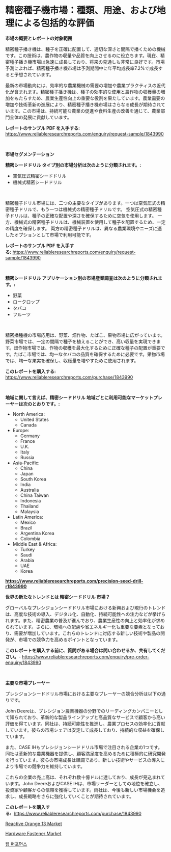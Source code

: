 <p><h1>精密種子機市場：種類、用途、および地理による包括的な評価</h1></p><p><strong>市場の概要とレポートの対象範囲</strong></p>
<p><p>精密種子播き機は、種子を正確に配置して、適切な深さと間隔で播くための機械です。この技術は、農作物の収量や品質を向上させるのに役立ちます。現在、精密種子播き機市場は急速に成長しており、将来の見通しも非常に良好です。市場予測によれば、精密種子播き機市場は予測期間中に年平均成長率7.2%で成長すると予想されています。</p><p>最新の市場動向には、効率的な農業機械の需要の増加や農業プラクティスの近代化が含まれます。精密種子播き機は、種子の効率的な使用と農作物の収穫量の増加をもたらすため、農業生産性向上の重要な役割を果たしています。農業需要の増加や技術革新の進展により、精密種子播き機市場はさらなる成長が期待されています。この市場は、持続可能な農業の促進や食料生産の改善を通じて、農業部門全体の発展に貢献しています。</p></p>
<p><strong>レポートのサンプル PDF を入手する:</strong> <a href="https://www.reliableresearchreports.com/enquiry/request-sample/1843990">https://www.reliableresearchreports.com/enquiry/request-sample/1843990</a></p>
<p>&nbsp;</p>
<p><strong>市場セグメンテーション</strong></p>
<p><strong>精密シードドリル タイプ別の市場分析は次のように分類されます。:</strong></p>
<p><ul><li>空気圧式精密シードドリル</li><li>機械式精密シードドリル</li></ul></p>
<p>&nbsp;</p>
<p><p>精密種子ドリル市場には、二つの主要なタイプがあります。一つは空気圧式の精密種子ドリルで、もう一つは機械式の精密種子ドリルです。 空気圧式の精密種子ドリルは、種子の正確な配置や深さを確保するために空気を使用します。 一方、機械式の精密種子ドリルは、機械装置を使用して種子を配置するため、一定の精度を確保します。 両方の精密種子ドリルは、異なる農業環境やニーズに適したオプションとして市場で利用可能です。</p></p>
<p><strong>レポートのサンプル PDF を入手する:</strong>&nbsp;<a href="https://www.reliableresearchreports.com/enquiry/request-sample/1843990">https://www.reliableresearchreports.com/enquiry/request-sample/1843990</a></p>
<p>&nbsp;</p>
<p><strong> 精密シードドリル アプリケーション別の市場産業調査は次のように分類されます。:</strong></p>
<p><ul><li>野菜</li><li>ロークロップ</li><li>タバコ</li><li>フルーツ</li></ul></p>
<p>&nbsp;</p>
<p><p>精密播種機の市場応用は、野菜、畑作物、たばこ、果物市場に広がっています。野菜市場では、一定の間隔で種子を植えることができ、高い収量を実現できます。畑作物市場では、作物の収穫を最大化するために正確な種子の配置が重要です。たばこ市場では、均一なタバコの品質を確保するために必要です。果物市場では、均一な果実を確保し、収穫量を増やすために使用されます。</p></p>
<p><strong>このレポートを購入する:</strong>&nbsp; <a href="https://www.reliableresearchreports.com/purchase/1843990">https://www.reliableresearchreports.com/purchase/1843990</a></p>
<p>&nbsp;</p>
<p><strong>地域に関して言えば、精密シードドリル 地域ごとに利用可能なマーケットプレーヤーは次のとおりです。:</strong></p>
<p><ul>
    <li>
        North America:
        <ul>
            <li>United States</li>
            <li>Canada</li>
        </ul>
    </li>
    <li>
        Europe:
        <ul>
            <li>Germany</li>
            <li>France</li>
            <li>U.K.</li>
            <li>Italy</li>
            <li>Russia</li>
        </ul>
    </li>
    <li>
        Asia-Pacific:
        <ul>
            <li>China</li>
            <li>Japan</li>
            <li>South Korea</li>
            <li>India</li>
            <li>Australia</li>
            <li>China Taiwan</li>
            <li>Indonesia</li>
            <li>Thailand</li>
            <li>Malaysia</li>
        </ul>
    </li>
    <li>
        Latin America:
        <ul>
            <li>Mexico</li>
            <li>Brazil</li>
            <li>Argentina Korea</li>
            <li>Colombia</li>
        </ul>
    </li>
    <li>
        Middle East & Africa:
        <ul>
            <li>Turkey</li>
            <li>Saudi</li>
            <li>Arabia</li>
            <li>UAE</li>
            <li>Korea</li>
        </ul>
    </li>
    </ul></p>
<p><strong><a href="https://www.reliableresearchreports.com/precision-seed-drill-r1843990">https://www.reliableresearchreports.com/precision-seed-drill-r1843990</a></strong>&nbsp;</p>
<p><strong>世界の新たなトレンドとは 精密シードドリル 市場？</strong></p>
<p><p>グローバルなプレシジョンシードドリル市場における新興および現行のトレンドは、高度な技術の導入、デジタル化、自動化、持続可能性への注力などが挙げられます。また、精密農業の普及が進んでおり、農業生産性の向上と効率化が求められています。さらに、環境への配慮や省エネルギー化も重要な要素となっており、需要が増加しています。これらのトレンドに対応する新しい技術や製品の開発が、市場での競争力を高めるポイントとなっています。</p></p>
<p><strong>このレポートを購入する前に、質問がある場合は問い合わせるか、共有してください。</strong>- <a href="https://www.reliableresearchreports.com/enquiry/pre-order-enquiry/1843990">https://www.reliableresearchreports.com/enquiry/pre-order-enquiry/1843990</a></p>
<p>&nbsp;</p>
<p><strong>主要な市場プレーヤー</strong></p>
<p><p>プレシジョンシードドリル市場における主要なプレーヤーの競合分析は以下の通りです。</p><p>John Deereは、プレシジョン農業機器の分野でのリーディングカンパニーとして知られており、革新的な製品ラインアップと高品質なサービスで顧客から高い評価を得ています。同社は、持続可能性を推進し、農業プロセスの効率化に貢献しています。彼らの市場シェアは安定して成長しており、持続的な収益を確保しています。</p><p>また、CASE IHもプレシジョンシードドリル市場で注目される企業の1つです。同社は革新的な農業機器を提供し、顧客満足度を高めるために積極的に研究開発を行っています。彼らの市場成長は順調であり、新しい技術やサービスの導入により市場での競争力を維持しています。</p><p>これらの企業の売上高は、それぞれ数十億ドルに達しており、成長が見込まれています。John DeereおよびCASE IHは、市場リーダーとしての地位を確立し、投資家や顧客からの信頼を獲得しています。両社は、今後も新しい市場機会を追求し、成長戦略をさらに強化していくことが期待されています。</p></p>
<p><strong>このレポートを購入する:</strong>&nbsp;&nbsp;<a href="https://www.reliableresearchreports.com/purchase/1843990">https://www.reliableresearchreports.com/purchase/1843990</a></p>
<p><p><a href="https://zircon-bluebell-299.notion.site/Global-Reactive-Orange-13-Market-Size-and-Market-Trends-Insights-and-Projections-from-2024-to-2031-1a8ee679ac404dd698d9c1ff9802d82e">Reactive Orange 13 Market</a></p><p><a href="https://github.com/kathiaseamanalvaradovlprc2h/Market-Research-Report-List-2/blob/main/hardware-fastener-market.md">Hardware Fastener Market</a></p><p><a href="https://github.com/royErdmtyan906778/Market-Research-Report-List-1/blob/main/257989520798.md">웹 퍼포먼스</a></p></p>